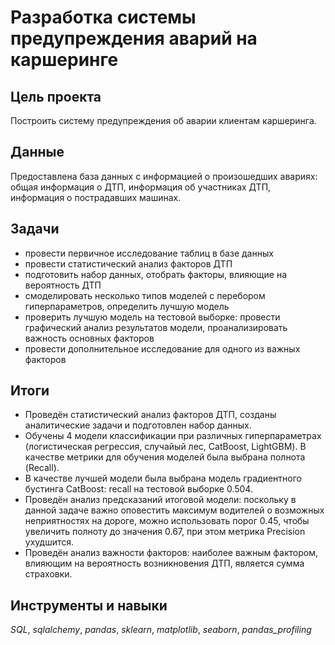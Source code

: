 # Разработка системы предупреждения аварий на каршеринге


## Цель проекта

Построить систему предупреждения об аварии клиентам каршеринга.

## Данные

Предоставлена база данных с информацией о произошедших авариях: общая информация о ДТП, информация об участниках ДТП, информация о пострадавших машинах.

## Задачи

* провести первичное исследование таблиц в базе данных
* провести статистический анализ факторов ДТП
* подготовить набор данных, отобрать факторы, влияющие на вероятность ДТП
* смоделировать несколько типов моделей с перебором гиперпараметров, определить лучшую модель
* проверить лучшую модель на тестовой выборке: провести графический анализ результатов модели, проанализировать важность основных факторов
* провести дополнительное исследование для одного из важных факторов


## Итоги

* Проведён статистический анализ факторов ДТП, созданы аналитические задачи и подготовлен набор данных.
* Обучены 4 модели классификации при различных гиперпараметрах (логистическая регрессия, случайый лес, CatBoost, LightGBM). В качестве метрики для обучения моделей была выбрана полнота (Recall).
* В качестве лучшей модели была выбрана модель градиентного бустинга CatBoost: recall на тестовой выборке 0.504.
* Проведён анализ предсказаний итоговой модели: поскольку в данной задаче важно оповестить максимум водителей о возможных неприятностях на дороге, можно использовать порог 0.45, чтобы увеличить полноту до значения 0.67, при этом метрика Precision ухудшится.
* Проведён анализ важности факторов: наиболее важным фактором, влияющим на вероятность возникновения ДТП, является сумма страховки.

## Инструменты и навыки

*SQL*, *sqlalchemy*, *pandas*, *sklearn*, *matplotlib*, *seaborn*, *pandas_profiling*